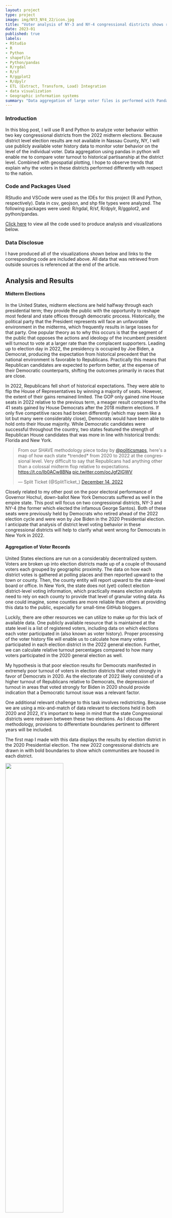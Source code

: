 ```yaml
---
layout: project
type: project
image: img/NY3_NY4_22/icon.jpg
title: "Voter analysis of NY-3 and NY-4 congressional districts shows reduced Democratic turnout in 2022 elections."
date: 2023-01
published: true
labels:
- RStudio
- R
- Python
- shapefile
- Python/pandas
- R/rgdal
- R/sf
- R/ggplot2
- R/dpylr
- ETL (Extract, Transform, Load) Integration
- data visualization
- Geographic information systems
summary: "Data aggregation of large voter files is performed with Pandas and mapped using GIS in R-programming, while intregrating data from pre- and post- 2022 congressional district boundaries to study voter turnout in 2022 midterm elections."
---
```


### Introduction

In this blog post, I will use R and Python to analyze voter behavior within two key congressional districts from the 2022 midterm elections. Because district level election results are not available in Nassau County, NY, I will use publicly available voter history data to monitor voter behavior on the level of the individual voter. Data aggregation using pandas in python will enable me to compare voter turnout to historical partisanship at the district level. Combined with geospatial plotting, I hope to observe trends that explain why the voters in these districts performed differently with respect to the nation.

### Code and Packages Used

RStudio and VSCode were used as the IDEs for this project (R and Python, respectively). Data in csv, geojson, and shp file types were analyzed. The following packages were used: R/rgdal, R/sf, R/dpylr, R/ggplot2, and python/pandas. 

[Click here](https://github.com/scepstein/scepstein.github.io/tree/main/code/NY3_NY4_22) to view all the code used to produce analysis and visualizations below. 

### Data Disclosue

I have produced all of the visualizations shown below and links to the corresponding code are included above. All data that was retrieved from outside sources is referenced at the end of the article. 

## Analysis and Results

#### Midterm Elections

In the United States, midterm elections are held halfway through each presidential term; they provide the public with the opportunity to reshape most federal and state offices through democratic process. Historically, the political party that the President represents will face an unfavorable environment in the midterms, which frequently results in large losses for that party. One popular theory as to why this occurs is that the segment of the public that opposes the actions and ideology of the incumbent president will turnout to vote at a larger rate than the complacent supporters. Leading up to election day in 2022, the presidency is occupied by Joe Biden, a Democrat, producing the expectation from historical precedent that the national environment is favorable to Republicans. Practically this means that Republican candidates are expected to perform better, at the expense of their Democratic counterparts, shifting the outcomes primarily in races that are close. 

In 2022, Republicans fell short of historical expectations. They were able to flip the House of Representatives by winning a majority of seats. However, the extent of their gains remained limited. The GOP only gained nine House seats in 2022 relative to the previous term, a meager result compared to the 41 seats gained by House Democrats after the 2018 midterm elections. If only five competitive races had broken differently (which may seem like a lot but many were considerably close), Democrats would have been able to hold onto their House majority. While Democratic candidates were successful throughout the country, two states featured the strength of Republican House candidates that was more in line with historical trends: Florida and New York. 

<blockquote class="twitter-tweet"><p lang="en" dir="ltr">From our SHAVE methodology piece today by <a href="https://twitter.com/politicsmaps?ref_src=twsrc%5Etfw">@politicsmaps</a>, here&#39;s a map of how each state *trended* from 2020 to 2022 at the congressional level. Very difficult to say that Republicans had anything other than a colossal midterm flop relative to expectations. <a href="https://t.co/Ib0ACw8BNa">https://t.co/Ib0ACw8BNa</a> <a href="https://t.co/ocJgf2IGWV">pic.twitter.com/ocJgf2IGWV</a></p>&mdash; Split Ticket (@SplitTicket_) <a href="https://twitter.com/SplitTicket_/status/1603110848104308742?ref_src=twsrc%5Etfw">December 14, 2022</a></blockquote> <script async src="https://platform.twitter.com/widgets.js" charset="utf-8"></script>

Closely related to my other post on the poor electoral performance of Governor Hochul, down-ballot New York Democrats suffered as well in the empire state. This post will focus on two congressional districts, NY-3 and NY-4 (the former which elected the infamous George Santos). Both of these seats were previously held by Democrats who retired ahead of the 2022 election cycle and were won by Joe Biden in the 2020 Presidential election. I anticipate that analysis of district level voting behavior in these congressional districts will help to clarify what went wrong for Democrats in New York in 2022.

#### Aggregation of Voter Records

United States elections are run on a considerably decentralized system. Voters are broken up into election districts made up of a couple of thousand voters each grouped by geographic proximity. The data on how each district votes is gathered at polling places and then reported upward to the town or county. Then, the county entity will report upward to the state-level board or office. In New York, the state does not (yet) collect election district-level voting information, which practically means election analysts need to rely on each county to provide that level of granular voting data. As one could imagine, some counties are more reliable than others at providing this data to the public, especially for small-time GitHub bloggers.

Luckily, there are other resources we can utilize to make up for this lack of available data. One publicly available resource that is maintained at the state level is a list of registered voters, including data on which elections each voter participated in (also known as voter history). Proper processing of the voter history file will enable us to calculate how many voters participated in each election district in the 2022 general election. Further, we can calculate relative turnout percentages compared to how many voters participated in the 2020 general election as well. 

My hypothesis is that poor election results for Democrats manifested in extremely poor turnout of voters in election districts that voted strongly in favor of Democrats in 2020. As the electorate of 2022 likely consisted of a higher turnout of Republicans relative to Democrats, the depression of turnout in areas that voted strongly for Biden in 2020 should provide indication that a Democratic turnout issue was a relevant factor.

One additional relevant challenge to this task involves redistricting. Because we are using a mix-and-match of data relevant to elections held in both 2020 and 2022, it's important to keep in mind that the state Congressional districts were redrawn between these two elections. As I discuss the methodology, provisions to differentiate boundaries pertinent to different years will be included. 

The first map I made with this data displays the results by election district in the 2020 Presidential election. The new 2022 congressional districts are drawn in with bold boundaries to show which communities are housed in each district. 

<img class="img-fluid" src="../img/NY3_NY4_22/2020results.jpg" width="60%">

Regions shaded in the darkest blue showed the most voter partisanship preference towards Biden and Democrats. In order to confirm my hypothesis that Democratic voter turnout was pertinent to the rightward shift of these districts, I would expect these dark blue areas to have the lowest relative turnout on the map.

In order to do this, I prepared the following code in Python:

```{python}
#Importing 2022.11.28 Voter file

#packages needed for all chunks below
import pandas as pd
import re

#List of columns in the original source file
sourcefile_columns = ["Last Name", "First Name", "Middle Name", "Name Suffix", "Residence House Number", "Residence Fractional Address", "Resident Pre Street Direction", "Residence Street Name", "Residence Post Street Direction", "Residence Apartment Type", "Residence Apartment", "Not Standard Residential Address", "Residence City", "Residence Zip Code 5", "Zip code plus 4", "Mailing address 1", "Mailing Address 2", "Mailing Address 3", "Mailing Address 4", "DOB", "Gender", "Party", "Other Party", "County Code", "Election District", "Legislative District", "Town", "Ward", "Congressional District", "Senate District", "Assembly District", "Last Date Voted", "Last Year voted", "Last registered address", "Last county voted in", "Last registered name", "County Voter Registration number", "Application date", "Application source","ID Flag", "ID Verification met", "Voter status code", "Status reason code", "Date voter inactive", "Date voter purged", "Unique NYS voter id", "history"]

#List of columns I intend to be included in the import process 
columns_keep = ["Residence City", "Residence Zip Code 5", "DOB", "Gender", "Party", "County Code", "Election District", "Legislative District", "Town", "Ward", "Congressional District", "Senate District", "Assembly District", "Last Date Voted", "Last Year voted", "Unique NYS voter id", "history"]
columns_keep2 = columns_keep.copy()
#Create columns_keep as a list of the index positions of the columns of interest from the original source file
for x in range(len(columns_keep)):
    columns_keep[x] = sourcefile_columns.index(columns_keep[x])

#Import of voter file 2022.11.28
filepath = " " #saved to Desktop
voterfile = pd.read_table(filepath, delimiter=',', header=None, usecols = columns_keep, encoding = "ISO-8859-1", dtype={sourcefile_columns.index("Gender"): "category", sourcefile_columns.index("Party"): "category", sourcefile_columns.index("County Code"): "category", sourcefile_columns.index("Election District"): "category", sourcefile_columns.index("Legislative District"): "category", sourcefile_columns.index("Ward"): "category", sourcefile_columns.index("Congressional District"): "category", sourcefile_columns.index("Senate District"): "category", sourcefile_columns.index("Assembly District"): "category",})
voterfile.columns = columns_keep2

#Import 2020 voter file
source_columns2020 = ["Last Name", "First Name", "Middle Name", "Name Suffix", "Residence House Number", "Residence Fractional Address", "Resident Pre Street Direction","Residence Post Street Direction", "Residence Street Name", "Residence Apartment Type", "Residence City", "Residence Zip Code 5", "Zip code plus 4", "Mailing address 1", "Mailing Address 2", "Mailing Address 3", "Mailing Address 4", "DOB", "Gender", "Party", "Other Party", "County Code", "Election District", "Legislative District", "Town", "Ward", "Congressional District", "Senate District", "Assembly District", "Last Date Voted", "Last Year voted", "Last county voted in", "Last registered address", "Last registered name", "County Voter Registration number", "Application date", "Application source", "ID Flag", "ID Verification met", "Voter status code", "Status reason code","Date voter inactive", "Date voter purged", "Unique NYS voter id", "history"]
desired_columns2020 = ["DOB", "Gender", "Party", "County Code", "Election District", "Legislative District", "Congressional District", "Senate District", "Assembly District", "Last Date Voted", "Unique NYS voter id", "history"]
desired_columns2 = desired_columns2020.copy()
for x in range(len(desired_columns2020)):
    desired_columns2020[x] = source_columns2020.index(desired_columns2020[x])

voterfile2020 = pd.read_table(" ", delimiter=',', header=None, usecols = desired_columns2020, encoding = "ISO-8859-1", dtype={source_columns2020.index("Gender"): "category", source_columns2020.index("Party"): "category", source_columns2020.index("County Code"): "category", source_columns2020.index("Election District"): "category", source_columns2020.index("Legislative District"): "category",  source_columns2020.index("Congressional District"): "category", source_columns2020.index("Senate District"): "category", source_columns2020.index("Assembly District"): "category",})
voterfile2020.columns = desired_columns2

#Create a subset of the voterfile for all voters in the 3rd and 4th Congressional districts 
mask = voterfile['Congressional District'].isin(["3", "4"])
voters34 = voterfile[mask]

#Inner merge both files by users with Unique voter IDs
merged_voterfile = pd.merge(voters34, voterfile2020, on='Unique NYS voter id', how='inner')

#Assign GEOIDs to merged voter file
def GEOID(row):
    county = int(row["County Code_x"])
    county = (2 * county) - 1
    if county > 99:
        countycode = str(county)
    if county < 100 and county >9:
        countycode = "0" + str(county)
    if county < 10:
        countycode = "00" + str(county)
    ED = int(row["Election District_y"])
    if ED > 99:
        EDcode = str(ED)
    if ED < 100 and ED >9:
        EDcode = "0" + str(ED)
    if ED < 10:
        EDcode = "00" + str(ED)
    towncode = "00"
    if county == 59:
        town = row["Town"]
        if town == "GC":
            towncode = "01"
        if town == "HEM":
            towncode = "02"
        if town == "LB":
            towncode = "03"
        if town == "NH":
            towncode = "04"
        if town == "OB":
            towncode = "05"
    if county == 81:
        return "36" + countycode + "-" + towncode +str(row["Assembly District_y"]) + EDcode
    if county == 59:
        return "36" + countycode + "-" + towncode +str(row["Assembly District_y"]) + EDcode
    if county == 103:
        return "36" + countycode + "-" + str(row["Assembly District_y"]) + towncode + EDcode
    else: 
        return "36" + countycode + "-" + towncode +str(row["Assembly District_y"]) + EDcode
merged_voterfile["GEOID"] = merged_voterfile.apply(GEOID, axis=1)

#Perform counts for each GEOID 
counts20 = merged_voterfile[merged_voterfile['Last Date Voted_y'].isin([20201103])]['GEOID'].value_counts()
counts22 = merged_voterfile[merged_voterfile['Last Date Voted_x'].isin([20221108])]['GEOID'].value_counts()
```

The code above allows me to do a few things. First, I am using a copy of the voter file from just after the 2022 elections, so the "Last Date Voted" variable will enable me to identify 2022 voters more reliably than the actual voter history column, which frequently contains inconsistent markers for different elections. Secondly, I am isolating the voter file just to contain voters who are marked as in the new (2022) NY-3 and NY-4 congressional districts. Next, I generated unique GEO-ID codes that match up with my shapefile to identify each election district using the township name, assembly district, and election district identifier. Importantly here, I used information from voters in the 2020 voter file to identify the election district properties using the 2020 mapping nomenclature (yes, this does not include 2022 voters that were not registered in 2020, but it's a non-negligible sacrifice I decided to make). Lastly, I can count how many voters participated in the 2022 election by 2020 GEOID and do the same for the 2020 election participation. A ratio of these two participation numbers can provide a relative turnout ratio from 2020 to 2022. 

This enables me to produce the following map, highlighting 2022 turnout (relative to 2020) by election district: 

<img class="img-fluid" src="../img/NY3_NY4_22/2022_turnout.jpg" width="60%">

As we can see in the map, the same areas that trended strongly Democratic in 2020 (dark blue) are trending with low turnout (purple) in 2022. Don't just take it from the map. The scatter plot below shows how strongly correlated these two variables are. A strong negative correlation (r = -0.62) was calculated between an election districts partisan favorability towards Biden in 2020 and turnout in 2022 (relative to 2020 turnout).

<img class="img-fluid" src="../img/NY3_NY4_22/correlation.jpg" width="60%">

From this data, we can conclude that relatively low Democratic turnout contributed to Republican wins in the close NY-3 and NY-4 elections in 2022. Republican candidates should expect more of an uphill battle in a political environment where these voters once again participate in voting. 

### Data Sources

[NYSBOE Request for Access to Public Voter Registration Data Page](https://www.elections.ny.gov/FoilRequestVoterRegDataPrint.html)

[Presidential precinct data for the 2020 general election - The Upshot/New York Times](https://github.com/TheUpshot/presidential-precinct-map-2020)

[2022 Congressional Shapefiles - New York State](https://latfor.state.ny.us/maps/?sec=2022_congress)

[New York Third Congressional District Election Results 2022: Santos Defeats Zimmerman - The New York Times](https://www.nytimes.com/interactive/2022/11/08/us/elections/results-new-york-us-house-district-3.html)

